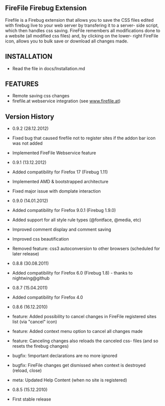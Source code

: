 
## FireFile Firebug Extension

Firefile is a Firebug extension that allows you to save the CSS files edited with firebug live to your web server by transfering it to a server- side script, which then handles css saving.
FireFile remembers all modifications done to a website (all modified css files) and, by clicking on the lower- right FireFile icon, allows you to bulk save or download all changes made.

## INSTALLATION

* Read the file in docs/Installation.md

## FEATURES

* Remote saving css changes
* firefile.at webservice integration (see www.firefile.at)

## Version History

* 0.9.2 (28.12.2012)
 * Fixed bug that caused firefile not to register sites if the addon bar icon was not added
 * Implemented FireFile Webservice feature

* 0.9.1 (13.12.2012)
 * Added compatibility for Firefox 17 (Firebug 1.11)
 * Implemented AMD & bootstrapped architecture
 * Fixed major issue with domplate interaction

* 0.9.0 (14.01.2012)
 * Added compatibility for Firefox 9.0.1 (Firebug 1.9.0)
 * Added support for all style rule types (@fontface, @media, etc)
 * Improved comment display and comment saving
 * Improved css beautification
 * Removed feature: css3 autoconversion to other browsers (scheduled for later release)

* 0.8.8 (30.08.2011)
 * Added compatibility for Firefox 6.0 (Firebug 1.8) - thanks to nightwing@github

* 0.8.7 (15.04.2011)
 * Added compatibility for Firefox 4.0

* 0.8.6 (16.12.2010)
 * feature: Added possibility to cancel changes in FireFile registered sites list (via "cancel" icon)
 * feature: Added context menu option to cancel all changes made
 * feature: Canceling changes also reloads the canceled css- files (and so resets the firebug changes)
 * bugfix: !important declarations are no more ignored
 * bugfix: FireFile changes get dismissed when context is destroyed (reload, close)
 * meta: Updated Help Content (when no site is registered)

* 0.8.5 (15.12.2010)
 * First stable release
